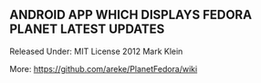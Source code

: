 ANDROID APP WHICH DISPLAYS FEDORA PLANET LATEST UPDATES
-------------------------------------------------------

Released Under: MIT License 2012 Mark Klein

More: https://github.com/areke/PlanetFedora/wiki
